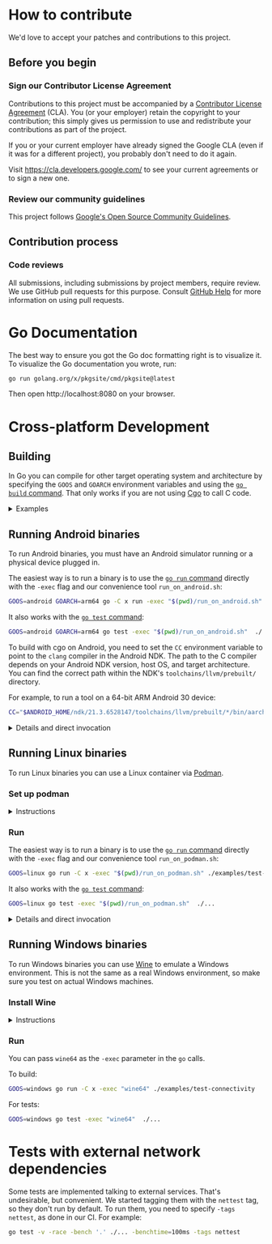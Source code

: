 # How to contribute

We'd love to accept your patches and contributions to this project.

## Before you begin

### Sign our Contributor License Agreement

Contributions to this project must be accompanied by a
[Contributor License Agreement](https://cla.developers.google.com/about) (CLA).
You (or your employer) retain the copyright to your contribution; this simply
gives us permission to use and redistribute your contributions as part of the
project.

If you or your current employer have already signed the Google CLA (even if it
was for a different project), you probably don't need to do it again.

Visit <https://cla.developers.google.com/> to see your current agreements or to
sign a new one.

### Review our community guidelines

This project follows
[Google's Open Source Community Guidelines](https://opensource.google/conduct/).

## Contribution process

### Code reviews

All submissions, including submissions by project members, require review. We
use GitHub pull requests for this purpose. Consult
[GitHub Help](https://help.github.com/articles/about-pull-requests/) for more
information on using pull requests.

# Go Documentation

The best way to ensure you got the Go doc formatting right is to visualize it.
To visualize the Go documentation you wrote, run:

```sh
go run golang.org/x/pkgsite/cmd/pkgsite@latest
```

Then open http://localhost:8080 on your browser.

# Cross-platform Development

## Building

In Go you can compile for other target operating system and architecture by specifying the `GOOS` and `GOARCH` environment variables and using the [`go build` command](https://pkg.go.dev/cmd/go#hdr-Compile_packages_and_dependencies). That only works if you are not using [Cgo](https://pkg.go.dev/cmd/cgo) to call C code.

<details>
  <summary>Examples</summary>

MacOS example:

```console
% GOOS=darwin go build -C x -o ./bin/ ./examples/test-connectivity 
% file ./x/bin/test-connectivity 
./x/bin/test-connectivity: Mach-O 64-bit executable x86_64
```

Linux example:

```console
% GOOS=linux go build -C x -o ./bin/ ./examples/test-connectivity 
% file ./x/bin/test-connectivity                      
./x/bin/test-connectivity: ELF 64-bit LSB executable, x86-64, version 1 (SYSV), statically linked, Go BuildID=n0WfUGLum4Y6OpYxZYuz/lbtEdv_kvyUCd3V_qOqb/CC_6GAQqdy_ebeYTdn99/Tk_G3WpBWi8vxqmIlIuU, with debug_info, not stripped
```

Windows example:

```console
% GOOS=windows go build -C x -o ./bin/ ./examples/test-connectivity 
% file ./x/bin/test-connectivity.exe 
./x/bin/test-connectivity.exe: PE32+ executable (console) x86-64 (stripped to external PDB), for MS Windows
```

</details>

## Running Android binaries

To run Android binaries, you must have an Android simulator running or a physical device plugged in.

The easiest way is to run a binary is to use the [`go run` command](https://pkg.go.dev/cmd/go#hdr-Compile_and_run_Go_program) directly with the `-exec` flag and our convenience tool `run_on_android.sh`:

```sh
GOOS=android GOARCH=arm64 go -C x run -exec "$(pwd)/run_on_android.sh" ./tools/resolve --resolver 8.8.8.8 example.com
```

It also works with the [`go test` command](https://pkg.go.dev/cmd/go#hdr-Test_packages):

```sh
GOOS=android GOARCH=arm64 go test -exec "$(pwd)/run_on_android.sh"  ./...
```

To build with cgo on Android, you need to set the `CC` environment variable to point to the `clang` compiler in the Android NDK.
The path to the C compiler depends on your Android NDK version, host OS, and target architecture. You can find the correct path within the NDK's `toolchains/llvm/prebuilt/` directory.

For example, to run a tool on a 64-bit ARM Android 30 device:

```sh
CC="$ANDROID_HOME/ndk/21.3.6528147/toolchains/llvm/prebuilt/*/bin/aarch64-linux-android30-clang" CGO_ENABLED=1 GOOS=android GOARCH=arm64 go -C x run -exec "$(pwd)/run_on_android.sh" ./tools/fetch "https://example.com"
```


<details>
  <summary>Details and direct invocation</summary>

The `run_on_android.sh` script uses the [Android Debug Bridge (`adb`)](https://developer.android.com/tools/adb) to run the binary on a connected Android device (physical or emulator). You must have `adb` in your `PATH`. You can check for connected devices using `adb devices`:

```console
% adb devices
List of devices attached
emulator-5554	device
```

The script will:
1. Push the binary to a temporary location on the device (`/data/local/tmp/test/`).
2. Execute the binary on the device with the provided arguments.
3. Remove the binary from the device after execution.

</details>

## Running Linux binaries

To run Linux binaries you can use a Linux container via [Podman](https://podman.io/).

### Set up podman
<details>
  <summary>Instructions</summary>

[Install Podman](https://podman.io/docs/installation) (once). On macOS:

```sh
brew install podman
```

Create the podman service VM (once) with the [`podman machine init` command](https://docs.podman.io/en/latest/markdown/podman-machine-init.1.html):

```sh
podman machine init
```

Start the VM with the [`podman machine start` command](https://docs.podman.io/en/latest/markdown/podman-machine-start.1.html), after every time it is stopped:

```sh
podman machine start
```

You can see the VM running with the [`podman machine list` command](https://docs.podman.io/en/latest/markdown/podman-machine-list.1.html):

```console
% podman machine list
NAME                     VM TYPE     CREATED        LAST UP            CPUS        MEMORY      DISK SIZE
podman-machine-default*  qemu        3 minutes ago  Currently running  1           2.147GB     107.4GB
```

When you are done with development, you can stop the machine with the [`podman machine stop` command](https://docs.podman.io/en/latest/markdown/podman-machine-stop.1.html):

```sh
podman machine stop
```

</details>

### Run

The easiest way is to run a binary is to use the [`go run` command](https://pkg.go.dev/cmd/go#hdr-Compile_and_run_Go_program) directly with the `-exec` flag and our convenience tool `run_on_podman.sh`:

```sh
GOOS=linux go run -C x -exec "$(pwd)/run_on_podman.sh" ./examples/test-connectivity
```

It also works with the [`go test` command](https://pkg.go.dev/cmd/go#hdr-Test_packages):

```sh
GOOS=linux go test -exec "$(pwd)/run_on_podman.sh"  ./...
```

<details>
  <summary>Details and direct invocation</summary>

The `run_on_podman.sh` script uses the [`podman run` command](https://docs.podman.io/en/latest/markdown/podman-run.1.html) and a minimal ["distroless" container image](https://github.com/GoogleContainerTools/distroless) to run the binary you want:

```sh
podman run --arch $(uname -m) --rm -it -v "${bin}":/outline/bin gcr.io/distroless/static-debian11 /outline/bin "$@"
```

You can also use `podman run` directly to run a pre-built binary:

```console
% podman run --rm -it -v ./x/bin:/outline gcr.io/distroless/static-debian11 /outline/test-connectivity
Usage of /outline/test-connectivity:
  -domain string
        Domain name to resolve in the test (default "example.com.")
  -key string
        Outline access key
  -proto string
        Comma-separated list of the protocols to test. Muse be "tcp", "udp", or a combination of them (default "tcp,udp")
  -resolver string
        Comma-separated list of addresses of DNS resolver to use for the test (default "8.8.8.8,2001:4860:4860::8888")
  -v    Enable debug output
```

Flags explanation:
- `--rm`: Remove container (and pod if created) after exit
- `-i` (interactive): Keep STDIN open even if not attached
- `-t` (tty): Allocate a pseudo-TTY for container
- `-v` (volume): Bind mount a volume into the container. Volume source will be on the server machine, not the client
</details>

## Running Windows binaries

To run Windows binaries you can use [Wine](https://en.wikipedia.org/wiki/Wine_(software)) to emulate a Windows environment.
This is not the same as a real Windows environment, so make sure you test on actual Windows machines.

### Install Wine

<details>
  <summary>Instructions</summary>

Follow the instructions at https://wiki.winehq.org/Download.

On macOS:

```sh
brew tap homebrew/cask-versions
brew install --cask --no-quarantine wine-stable
```

After installation, `wine64` should be on your `PATH`. Check with `wine64 --version`:

```sh
wine64 --version
```

</details>

### Run

You can pass `wine64` as the `-exec` parameter in the `go` calls.

To build:

```sh
GOOS=windows go run -C x -exec "wine64" ./examples/test-connectivity
```

For tests:

```sh
GOOS=windows go test -exec "wine64"  ./...
```

# Tests with external network dependencies

Some tests are implemented talking to external services. That's undesirable, but convenient.
We started tagging them with the `nettest` tag, so they don't run by default. To run them, you need to specify `-tags nettest`, as done in our CI.
For example:

```sh
go test -v -race -bench '.' ./... -benchtime=100ms -tags nettest
```
